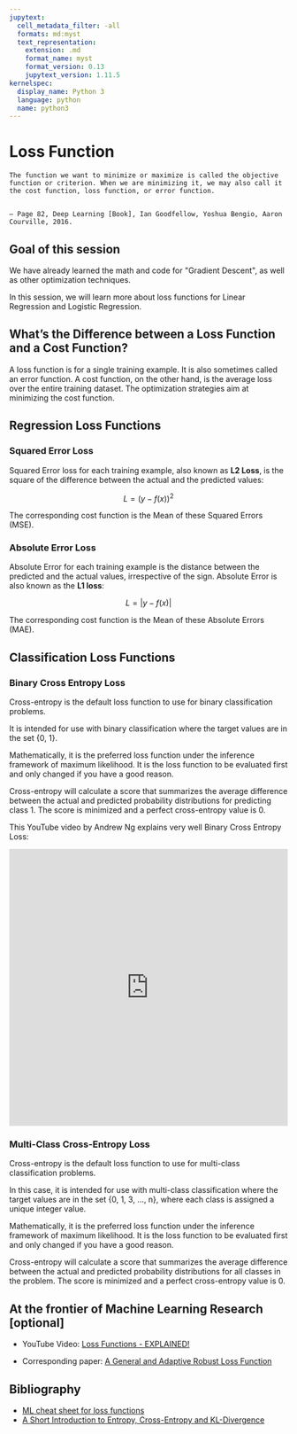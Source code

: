 ```yaml
---
jupytext:
  cell_metadata_filter: -all
  formats: md:myst
  text_representation:
    extension: .md
    format_name: myst
    format_version: 0.13
    jupytext_version: 1.11.5
kernelspec:
  display_name: Python 3
  language: python
  name: python3
---
```



# Loss Function


```{epigraph}
The function we want to minimize or maximize is called the objective function or criterion. When we are minimizing it, we may also call it the cost function, loss function, or error function.


— Page 82, Deep Learning [Book], Ian Goodfellow, Yoshua Bengio, Aaron Courville, 2016.
```

## Goal of this session

We have already learned the math and code for "Gradient Descent", as well
as other optimization techniques.

In this session, we will learn more about loss functions 
for Linear Regression and Logistic Regression.



## What’s the Difference between a Loss Function and a Cost Function?

A loss function is for a single training example. 
It is also sometimes called an error function.
A cost function, on the other hand, 
is the average loss over the entire training dataset. 
The optimization strategies aim at minimizing the cost function.

## Regression Loss Functions

### Squared Error Loss
Squared Error loss for each training example, 
also known as **L2 Loss**, is the square of the 
difference between the actual and the predicted values:

$$L = (y - f(x))^2$$

The corresponding cost function is the 
Mean of these Squared Errors (MSE).


### Absolute Error Loss

Absolute Error for each training example 
is the distance between the predicted and the actual values, 
irrespective of the sign. Absolute Error is also 
known as the **L1 loss**:

$$L = \lvert y - f(x) \rvert$$


The corresponding cost function is the 
Mean of these Absolute Errors (MAE).


## Classification Loss Functions

### Binary Cross Entropy Loss
Cross-entropy is the default loss function to use 
for binary classification problems.

It is intended for use with binary classification 
where the target values are in the set {0, 1}.

Mathematically, it is the preferred loss function 
under the inference framework of maximum likelihood. 
It is the loss function to be evaluated first and only 
changed if you have a good reason.

Cross-entropy will calculate a score that summarizes 
the average difference between the actual and predicted 
probability distributions for predicting class 1. 
The score is minimized and a perfect cross-entropy value is 0.

This YouTube video by Andrew Ng explains very well Binary Cross Entropy Loss:

<iframe width="100%" height="500"
src="https://www.youtube.com/embed/SHEPb1JHw5o" 
frameborder="0" 
allow="accelerometer; encrypted-media; gyroscope; picture-in-picture" 
allowfullscreen></iframe>


### Multi-Class Cross-Entropy Loss

Cross-entropy is the default loss function to 
use for multi-class classification problems.

In this case, it is intended for use with 
multi-class classification where the target values 
are in the set {0, 1, 3, …, n}, where each class is 
assigned a unique integer value.

Mathematically, it is the preferred loss 
function under the inference framework of 
maximum likelihood. It is the loss function 
to be evaluated first and only changed if you have a good reason.

Cross-entropy will calculate a score that 
summarizes the average difference between 
the actual and predicted probability distributions 
for all classes in the problem. The score is minimized 
and a perfect cross-entropy value is 0.


## At the frontier of Machine Learning Research [optional]

- YouTube Video: [Loss Functions - EXPLAINED!](https://www.youtube.com/watch?v=QBbC3Cjsnjg)

- Corresponding paper: [A General and Adaptive Robust Loss Function](https://arxiv.org/abs/1701.03077)


## Bibliography
- [ML cheat sheet for loss functions](https://ml-cheatsheet.readthedocs.io/en/latest/loss_functions.html)
- [A Short Introduction to Entropy, Cross-Entropy and KL-Divergence](https://www.youtube.com/watch?v=ErfnhcEV1O8)

